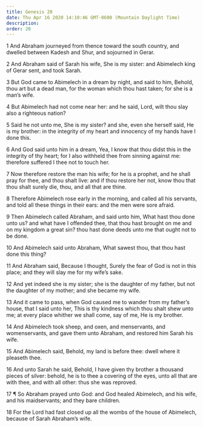 ```yaml
---
title: Genesis 20
date: Thu Apr 16 2020 14:10:46 GMT-0600 (Mountain Daylight Time)
description: 
order: 20
---
```


<p>
  1 And Abraham journeyed from thence toward the south country, and dwelled
  between Kadesh and Shur, and sojourned in Gerar.
</p>
<p>
  2 And Abraham said of Sarah his wife, She is my sister: and Abimelech king of
  Gerar sent, and took Sarah.
</p>
<p>
  3 But God came to Abimelech in a dream by night, and said to him, Behold, thou
  art but a dead man, for the woman which thou hast taken; for she is a
  man&#x2019;s wife.
</p>
<p>
  4 But Abimelech had not come near her: and he said, Lord, wilt thou slay also
  a righteous nation?
</p>
<p>
  5 Said he not unto me, She is my sister? and she, even she herself said, He is
  my brother: in the integrity of my heart and innocency of my hands have I done
  this.
</p>
<p>
  6 And God said unto him in a dream, Yea, I know that thou didst this in the
  integrity of thy heart; for I also withheld thee from sinning against me:
  therefore suffered I thee not to touch her.
</p>
<p>
  7 Now therefore restore the man his wife; for he is a prophet, and he shall
  pray for thee, and thou shalt live: and if thou restore her not, know thou
  that thou shalt surely die, thou, and all that are thine.
</p>
<p>
  8 Therefore Abimelech rose early in the morning, and called all his servants,
  and told all these things in their ears: and the men were sore afraid.
</p>
<p>
  9 Then Abimelech called Abraham, and said unto him, What hast thou done unto
  us? and what have I offended thee, that thou hast brought on me and on my
  kingdom a great sin? thou hast done deeds unto me that ought not to be done.
</p>
<p>
  10 And Abimelech said unto Abraham, What sawest thou, that thou hast done this
  thing?
</p>
<p>
  11 And Abraham said, Because I thought, Surely the fear of God is not in this
  place; and they will slay me for my wife&#x2019;s sake.
</p>
<p>
  12 And yet indeed she is my sister; she is the daughter of my father, but not
  the daughter of my mother; and she became my wife.
</p>
<p>
  13 And it came to pass, when God caused me to wander from my father&#x2019;s
  house, that I said unto her, This is thy kindness which thou shalt shew unto
  me; at every place whither we shall come, say of me, He is my brother.
</p>
<p>
  14 And Abimelech took sheep, and oxen, and menservants, and womenservants, and
  gave them unto Abraham, and restored him Sarah his wife.
</p>
<p>
  15 And Abimelech said, Behold, my land is before thee: dwell where it pleaseth
  thee.
</p>
<p>
  16 And unto Sarah he said, Behold, I have given thy brother a thousand pieces
  of silver: behold, he is to thee a covering of the eyes, unto all that are
  with thee, and with all other: thus she was reproved.
</p>
<p>
  17 &#xB6; So Abraham prayed unto God: and God healed Abimelech, and his wife,
  and his maidservants; and they bare children.
</p>
<p>
  18 For the Lord had fast closed up all the wombs of the house of Abimelech,
  because of Sarah Abraham&#x2019;s wife.
</p>
